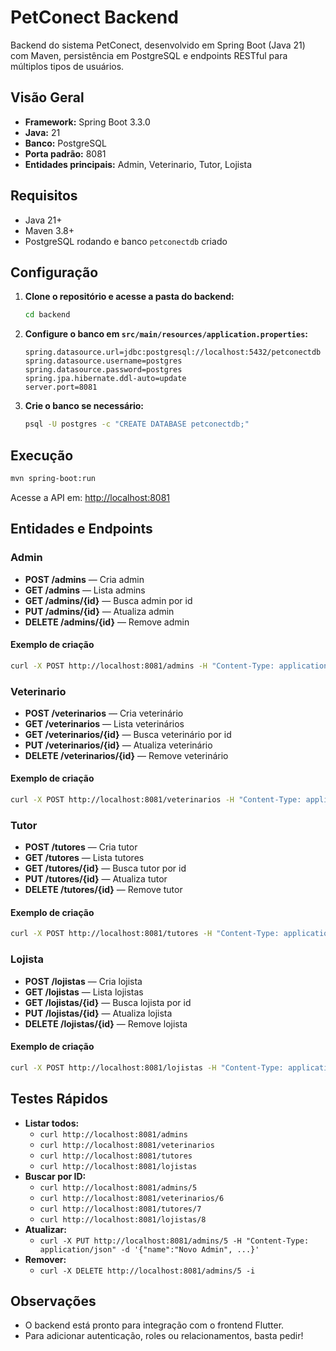 # PetConect Backend

Backend do sistema PetConect, desenvolvido em Spring Boot (Java 21) com Maven, persistência em PostgreSQL e endpoints RESTful para múltiplos tipos de usuários.

## Visão Geral
- **Framework:** Spring Boot 3.3.0
- **Java:** 21
- **Banco:** PostgreSQL
- **Porta padrão:** 8081
- **Entidades principais:** Admin, Veterinario, Tutor, Lojista

## Requisitos
- Java 21+
- Maven 3.8+
- PostgreSQL rodando e banco `petconectdb` criado

## Configuração
1. **Clone o repositório e acesse a pasta do backend:**
   ```bash
   cd backend
   ```
2. **Configure o banco em `src/main/resources/application.properties`:**
   ```properties
   spring.datasource.url=jdbc:postgresql://localhost:5432/petconectdb
   spring.datasource.username=postgres
   spring.datasource.password=postgres
   spring.jpa.hibernate.ddl-auto=update
   server.port=8081
   ```
3. **Crie o banco se necessário:**
   ```bash
   psql -U postgres -c "CREATE DATABASE petconectdb;"
   ```

## Execução
```bash
mvn spring-boot:run
```
Acesse a API em: [http://localhost:8081](http://localhost:8081)

## Entidades e Endpoints

### Admin
- **POST /admins** — Cria admin
- **GET /admins** — Lista admins
- **GET /admins/{id}** — Busca admin por id
- **PUT /admins/{id}** — Atualiza admin
- **DELETE /admins/{id}** — Remove admin

#### Exemplo de criação
```bash
curl -X POST http://localhost:8081/admins -H "Content-Type: application/json" -d '{"name":"Admin Test","email":"admin@test.com","password":"123456","phone":"11999999999","location":"SP"}'
```

### Veterinario
- **POST /veterinarios** — Cria veterinário
- **GET /veterinarios** — Lista veterinários
- **GET /veterinarios/{id}** — Busca veterinário por id
- **PUT /veterinarios/{id}** — Atualiza veterinário
- **DELETE /veterinarios/{id}** — Remove veterinário

#### Exemplo de criação
```bash
curl -X POST http://localhost:8081/veterinarios -H "Content-Type: application/json" -d '{"name":"Veterinario Test","email":"vet@test.com","password":"123456","phone":"11988888888","location":"RJ","crmv":"CRMV12345"}'
```

### Tutor
- **POST /tutores** — Cria tutor
- **GET /tutores** — Lista tutores
- **GET /tutores/{id}** — Busca tutor por id
- **PUT /tutores/{id}** — Atualiza tutor
- **DELETE /tutores/{id}** — Remove tutor

#### Exemplo de criação
```bash
curl -X POST http://localhost:8081/tutores -H "Content-Type: application/json" -d '{"name":"Tutor Test","email":"tutor@test.com","password":"123456","phone":"11977777777","location":"MG"}'
```

### Lojista
- **POST /lojistas** — Cria lojista
- **GET /lojistas** — Lista lojistas
- **GET /lojistas/{id}** — Busca lojista por id
- **PUT /lojistas/{id}** — Atualiza lojista
- **DELETE /lojistas/{id}** — Remove lojista

#### Exemplo de criação
```bash
curl -X POST http://localhost:8081/lojistas -H "Content-Type: application/json" -d '{"name":"Lojista Test","email":"lojista@test.com","password":"123456","phone":"11966666666","location":"BA","cnpj":"12345678000199","responsibleName":"Responsável Teste","storeType":"VIRTUAL","operatingHours":"08:00-18:00"}'
```

## Testes Rápidos
- **Listar todos:**
  - `curl http://localhost:8081/admins`
  - `curl http://localhost:8081/veterinarios`
  - `curl http://localhost:8081/tutores`
  - `curl http://localhost:8081/lojistas`
- **Buscar por ID:**
  - `curl http://localhost:8081/admins/5`
  - `curl http://localhost:8081/veterinarios/6`
  - `curl http://localhost:8081/tutores/7`
  - `curl http://localhost:8081/lojistas/8`
- **Atualizar:**
  - `curl -X PUT http://localhost:8081/admins/5 -H "Content-Type: application/json" -d '{"name":"Novo Admin", ...}'`
- **Remover:**
  - `curl -X DELETE http://localhost:8081/admins/5 -i`

## Observações
- O backend está pronto para integração com o frontend Flutter.
- Para adicionar autenticação, roles ou relacionamentos, basta pedir! 